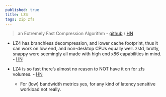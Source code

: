 ```yaml
---
published: true
title: LZ4
tags: zip zfs
---
```

> an Extremely Fast Compression Algorithm - [github](https://lz4.github.io/lz4/) / [HN](https://news.ycombinator.com/item?id=25915274)

- LZ4 has branchless decompression, and lower cache footprint, thus it can work on low end, and non-desktop CPUs equally well.
zstd, brotly, snappy were seemingly all made with high end x86 capabilities in mind. - [HN](https://news.ycombinator.com/item?id=25926311)

- LZ4 is so fast there’s almost no reason to NOT have it on for zfs volumes. - [HN](https://news.ycombinator.com/item?id=25926203)
	- For (low) bandwidth metrics yes, for any kind of latency sensitive workload not really.


